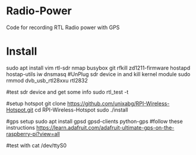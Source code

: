# Radio-Power
Code for recording RTL Radio power with GPS

# Install
sudo apt install vim rtl-sdr nmap busybox git rfkill zd1211-firmware hostapd hostap-utils iw dnsmasq
#UnPlug sdr device in and kill kernel module
sudo rmmod dvb_usb_rtl28xxu rtl2832

#test sdr device and get some info
sudo rtl_test -t

#setup hotspot
git clone https://github.com/unixabg/RPI-Wireless-Hotspot.git
cd RPI-Wireless-Hotspot
sudo ./install

#gps setup
sudo apt install gpsd gpsd-clients python-gps
#follow these instructions
https://learn.adafruit.com/adafruit-ultimate-gps-on-the-raspberry-pi?view=all

#test with 
cat /dev/ttyS0

